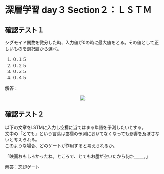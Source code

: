 # 深層学習 day３ Section２：ＬＳＴＭ

## 確認テスト１

シグモイド関数を微分した時、入力値が0の時に最大値をとる。その値として正しいものを選択肢から選べ。

1. ０.１５  
2. ０.２５  
3. ０.３５  
4. ０.４５

解答：

<p align="center">
    <img src="https://latex.codecogs.com/svg.latex?\begin{align*}f(x)&=0.5\times(1-0.5)\\&=0.25\end{align*}"> 
</p>
   

## 確認テスト２

以下の文章をLSTMに入力し空欄に当てはまる単語を予測したいとする。  
文中の「とても」という言葉は空欄の予測においてなくなっても影響を及ぼさないと考えられる。  
このような場合、どのゲートが作用すると考えられるか。  


「映画おもしろかったね。ところで、とてもお腹が空いたから何か_____。」


解答：忘却ゲート

